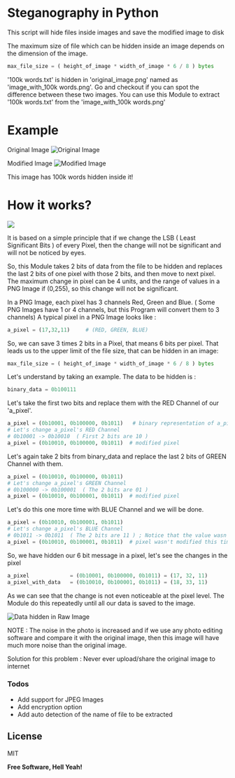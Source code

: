 # Steganography in Python

This script will hide files inside images and save the modified image to disk

The maximum size of file which can be hidden inside an image depends on the dimension of the image.
```python
max_file_size = ( height_of_image * width_of_image * 6 / 8 ) bytes
```

'100k words.txt' is hidden in 'original_image.png' named as 'image_with_100k words.png'.
Go and checkout if you can spot the difference between these two images.
You can use this Module to extract '100k words.txt' from the 'image_with_100k words.png'

# Example

Original Image
![Original Image](https://i.ibb.co/gPgs2YZ/original-image.png)

Modified Image
![Modified Image](https://i.imgur.com/T2iifFr.png)

This image has 100k words hidden inside it!

# How it works?

![](https://www.secplicity.org/wp-content/uploads/2019/11/iStock-692786074-960x641.jpg)

It is based on a simple principle that if we change the LSB ( Least Significant Bits ) of every Pixel, then the change will not be significant and will not be noticed by eyes.

So, this Module takes 2 bits of data from the file to be hidden and replaces the last 2 bits of one pixel with those 2 bits, and then move to next pixel.
The maximum change in pixel can be 4 units, and the range of values in a PNG Image if (0,255), so this change will not be significant.

In a PNG Image, each pixel has 3 channels Red, Green and Blue. ( Some PNG Images have 1 or 4 channels, but this Program will convert them to 3 channels)
A typical pixel in a PNG Image looks like :
```python
a_pixel = (17,32,11)     # (RED, GREEN, BLUE)
```

So, we can save 3 times 2 bits in a Pixel, that means 6 bits per pixel. That leads us to the upper limit of the file size, that can be hidden in an image:
```python
max_file_size = ( height_of_image * width_of_image * 6 / 8 ) bytes
```

Let's understand by taking an example. The data to be hidden is :
```python
binary_data = 0b100111
```
Let's take the first two bits and replace them with the RED Channel of our 'a_pixel'.
```python
a_pixel = (0b10001, 0b100000, 0b1011)   # binary representation of a_pixel values
# Let's change a_pixel's RED Channel
# 0b10001 -> 0b10010  ( First 2 bits are 10 )
a_pixel = (0b10010, 0b100000, 0b1011)  # modified pixel
```
Let's again take 2 bits from binary_data and replace the last 2 bits of GREEN Channel with them.
```python
a_pixel = (0b10010, 0b100000, 0b1011)
# Let's change a_pixel's GREEN Channel
# 0b100000 -> 0b100001  ( The 2 bits are 01 )
a_pixel = (0b10010, 0b100001, 0b1011)  # modified pixel
```
Let's do this one more time with BLUE Channel and we will be done.
```python
a_pixel = (0b10010, 0b100001, 0b1011)
# Let's change a_pixel's BLUE Channel
# 0b1011 -> 0b1011  ( The 2 bits are 11 ) ; Notice that the value wasn't changed this time
a_pixel = (0b10010, 0b100001, 0b1011)  # pixel wasn't modified this time
```

So, we have hidden our 6 bit message in a pixel, let's see the changes in the pixel
```python
a_pixel             = (0b10001, 0b100000, 0b1011) = (17, 32, 11)
a_pixel_with_data   = (0b10010, 0b100001, 0b1011) = (18, 33, 11)
```
As we can see that the change is not even noticeable at the pixel level. The Module do this repeatedly until all our data is saved to the image.

![Data hidden in Raw Image](https://www.pandasecurity.com/mediacenter/src/uploads/2017/12/esteganografia.jpg)

NOTE : The noise in the photo is increased and if we use any photo editing software and compare it with the original image, then this image will have much more noise than the original image.

Solution for this problem : Never ever upload/share the original image to internet 

### Todos

 - Add support for JPEG Images
 - Add encryption option
 - Add auto detection of the name of file to be extracted

License
----

MIT


**Free Software, Hell Yeah!**

